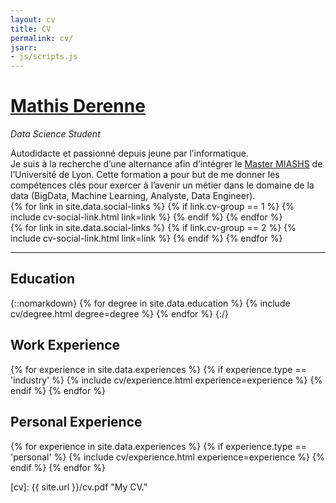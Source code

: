 ```yaml
---
layout: cv
title: CV
permalink: cv/
jsarr:
- js/scripts.js
---
```


<h1 id="cv-title"><a href="{{ site.url }}">Mathis Derenne</a></h1>

<p id="cv-subtitle"><i>Data Science Student</i></p>

<div class="cv-spacer"></div>

<div>
Autodidacte et passionné depuis jeune par l’informatique.
</div>

<div class="cv-spacer"></div>

<div>
Je suis à la recherche d’une alternance afin d’intégrer le <a class = "cv-blue-link" href="https://www.univ-lyon2.fr/master-1-mathematiques-et-informatique-appliquees-aux-sciences-humaines-et-sociales-miashs#presentation"> Master MIASHS</a> de l’Université de Lyon. Cette formation a pour but de me donner les compétences clés pour exercer à l’avenir un métier dans le domaine de la data (BigData, Machine Learning, Analyste, Data Engineer). <br>
</div>

<div class="cv-spacer"></div>

<div class="cv-image-links-wrapper">
	<div class="cv-image-links">
		{% for link in site.data.social-links %}
			{% if link.cv-group == 1 %}
				{% include cv-social-link.html link=link %}
			{% endif %}
		{% endfor %}
	</div>
	<div class="cv-image-links">
		{% for link in site.data.social-links %}
			{% if link.cv-group == 2 %}
				{% include cv-social-link.html link=link %}
			{% endif %}
		{% endfor %}
	</div>
</div>

***

## Education

{::nomarkdown}
{% for degree in site.data.education %}
{% include cv/degree.html degree=degree %}
{% endfor %}
{:/}

## Work Experience

{% for experience in site.data.experiences %}
{% if experience.type == 'industry' %}
{% include cv/experience.html experience=experience %}
{% endif %}
{% endfor %}

## Personal Experience

{% for experience in site.data.experiences %}
{% if experience.type == 'personal' %}
{% include cv/experience.html experience=experience %}
{% endif %}
{% endfor %}

[cv]: {{ site.url }}/cv.pdf "My CV."

[poloclub]: http://poloclub.gatech.edu "Polo Club of Data Science"
[gt]: http://gatech.edu "Georgia Tech"
[cse]: http://cse.gatech.edu "GT Computational Science and Engineering"
[coc]: http://www.cc.gatech.edu "GT College of Computing"

[fred]: http://fredhohman.com "Fred Hohman"
[polo]: http://www.cc.gatech.edu/~dchau/ "Polo Chau"
[alex]: http://va.gatech.edu/endert/ "Alex Endert"

[jpl]: https://www.jpl.nasa.gov/ "NASA Jet Propulsion Lab"
[hi]: https://www.hi.jpl.nasa.gov/ "Human Interfaces Group at NASA JPL"
[pnnl]: https://www.pnnl.gov/ "Pacific Northwest National Laboratory"
[dsa]: http://www.pnnl.gov/nationalsecurity/technical/capabilities/computing/data_sciences.stm "Data Sciences and Analytics Group at PNNL"
[msr]: https://www.microsoft.com/en-us/research/ "Microsoft Research"
[msr-hci]: https://www.microsoft.com/en-us/research/group/human-computer-interaction/ "HCI@MSR"

[twitter]: https:/www.twitter.com/fredhohman "@fredhohman"
[github]: https:/www.github.com/fredhohman "github.com/fredhohman"
[nstrf]: https://www.nasa.gov/strg/nstrf "NASA Space Technology Research Fellowship"
